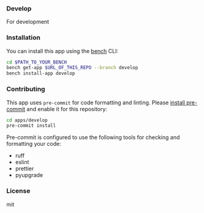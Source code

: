 ### Develop

For development

### Installation

You can install this app using the [bench](https://github.com/frappe/bench) CLI:

```bash
cd $PATH_TO_YOUR_BENCH
bench get-app $URL_OF_THIS_REPO --branch develop
bench install-app develop
```

### Contributing

This app uses `pre-commit` for code formatting and linting. Please [install pre-commit](https://pre-commit.com/#installation) and enable it for this repository:

```bash
cd apps/develop
pre-commit install
```

Pre-commit is configured to use the following tools for checking and formatting your code:

- ruff
- eslint
- prettier
- pyupgrade

### License

mit
